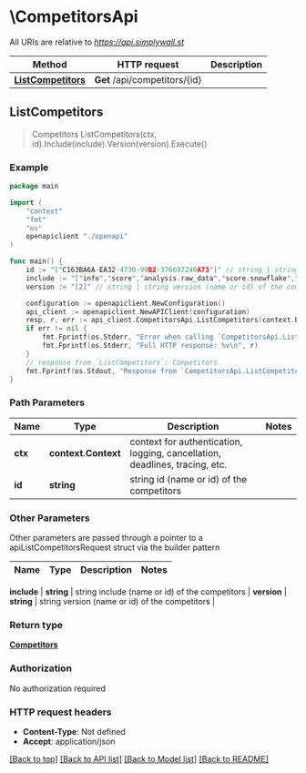 # \CompetitorsApi

All URIs are relative to *https://api.simplywall.st*

Method | HTTP request | Description
------------- | ------------- | -------------
[**ListCompetitors**](CompetitorsApi.md#ListCompetitors) | **Get** /api/competitors/{id} | 



## ListCompetitors

> Competitors ListCompetitors(ctx, id).Include(include).Version(version).Execute()





### Example

```go
package main

import (
    "context"
    "fmt"
    "os"
    openapiclient "./openapi"
)

func main() {
    id := "["C163BA6A-EA32-4730-99B2-376697240A73"]" // string | string id (name or id) of the competitors
    include := "["info","score","analysis.raw_data","score.snowflake","analysis.extended.raw_data","analysis.extended.raw_data.insider_transactions","analysis.raw_data.insider_transactions"]" // string | string include (name or id) of the competitors (optional)
    version := "[2]" // string | string version (name or id) of the competitors (optional)

    configuration := openapiclient.NewConfiguration()
    api_client := openapiclient.NewAPIClient(configuration)
    resp, r, err := api_client.CompetitorsApi.ListCompetitors(context.Background(), id).Include(include).Version(version).Execute()
    if err != nil {
        fmt.Fprintf(os.Stderr, "Error when calling `CompetitorsApi.ListCompetitors``: %v\n", err)
        fmt.Fprintf(os.Stderr, "Full HTTP response: %v\n", r)
    }
    // response from `ListCompetitors`: Competitors
    fmt.Fprintf(os.Stdout, "Response from `CompetitorsApi.ListCompetitors`: %v\n", resp)
}
```

### Path Parameters


Name | Type | Description  | Notes
------------- | ------------- | ------------- | -------------
**ctx** | **context.Context** | context for authentication, logging, cancellation, deadlines, tracing, etc.
**id** | **string** | string id (name or id) of the competitors | 

### Other Parameters

Other parameters are passed through a pointer to a apiListCompetitorsRequest struct via the builder pattern


Name | Type | Description  | Notes
------------- | ------------- | ------------- | -------------

 **include** | **string** | string include (name or id) of the competitors | 
 **version** | **string** | string version (name or id) of the competitors | 

### Return type

[**Competitors**](competitors.md)

### Authorization

No authorization required

### HTTP request headers

- **Content-Type**: Not defined
- **Accept**: application/json

[[Back to top]](#) [[Back to API list]](../README.md#documentation-for-api-endpoints)
[[Back to Model list]](../README.md#documentation-for-models)
[[Back to README]](../README.md)

